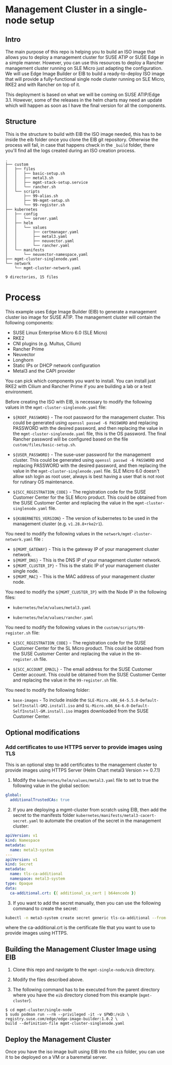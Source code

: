 
# Management Cluster in a single-node setup


## Intro
The main purpose of this repo is helping you to build an ISO image that allows you to deploy a management cluster for SUSE ATIP or SUSE Edge in a simple manner. However, you can use this resources to deploy a Rancher management cluster running on SLE Micro just adapting the configuration. We will use Edge Image Builder or EIB to build a ready-to-deploy ISO image that will provide a fully-functional single node cluster running on SLE Micro, RKE2 and with Rancher on top of it.

This deployment is based on what we will be coming on SUSE ATIP/Edge 3.1. However, some of the releases in the helm charts may need an update which will happen as soon as I have the final version for all the components.

## Structure

This is the structure to build with EIB the ISO image needed, this has to be inside the eib folder once you clone the EIB git repository. Otherwise the process will fail, in case that happens chwck in the ```_build``` folder, there you'll find all the logs created during an ISO creation process.

```
.
├── custom
│   ├── files
│   │   ├── basic-setup.sh
│   │   ├── metal3.sh
│   │   ├── mgmt-stack-setup.service
│   │   └── rancher.sh
│   └── scripts
│       ├── 99-alias.sh
│       ├── 99-mgmt-setup.sh
│       └── 99-register.sh
├── kubernetes
│   ├── config
│   │   └── server.yaml
│   ├── helm
│   │   └── values
│   │       ├── certmanager.yaml
│   │       ├── metal3.yaml
│   │       ├── neuvector.yaml
│   │       └── rancher.yaml
│   └── manifests
│       └── neuvector-namespace.yaml
├── mgmt-cluster-singlenode.yaml
└── network
    └── mgmt-cluster-network.yaml

9 directories, 15 files

```

# Process

This example uses Edge Image Builder (EIB) to generate a management cluster iso image for SUSE ATIP. The management cluster will contain the following components:
- SUSE Linux Enterprise Micro 6.0 (SLE Micro)
- RKE2
- CNI plugins (e.g. Multus, Cilium)
- Rancher Prime
- Neuvector
- Longhorn
- Static IPs or DHCP network configuration
- Metal3 and the CAPI provider

You can pick which components you want to install. You can install just RKE2 with Cilium and Rancher Prime if you are building a lab or a test environment.

Before creating the ISO with EIB, is necessary to modify the following values in the `mgmt-cluster-singlenode.yaml` file:

- `${ROOT_PASSWORD}` - The root password for the management cluster. This could be generated using `openssl passwd -6 PASSWORD` and replacing PASSWORD with the desired password, and then replacing the value in the `mgmt-cluster-singlenode.yaml` file, this is the OS password. The final Rancher password will be configured based on the file `custom/files/basic-setup.sh`.

- `${USER_PASSWORD}` - The suse-user password for the management cluster. This could be generated using `openssl passwd -6 PASSWORD` and replacing PASSWORD with the desired password, and then replacing the value in the `mgmt-cluster-singlenode.yaml` file. SLE Micro 6.0 doesn't allow ssh login as root user, always is best having a user that is not root for rutinary OS maintenance.

- `${SCC_REGISTRATION_CODE}` - The registration code for the SUSE Customer Center for the SLE Micro product. This could be obtained from the SUSE Customer Center and replacing the value in the `mgmt-cluster-singlenode.yaml` file.

- `${KUBERNETES_VERSION}` - The version of kubernetes to be used in the management cluster (e.g. `v1.28.8+rke2r1`).

You need to modify the following values in the `network/mgmt-cluster-network.yaml` file :

- `${MGMT_GATEWAY}` - This is the gateway IP of your management cluster network.
- `${MGMT_DNS}` - This is the DNS IP of your management cluster network.
- `${MGMT_CLUSTER_IP}` - This is the static IP of your management cluster single node.
- `${MGMT_MAC}` - This is the MAC address of your management cluster node.

You need to modify the `${MGMT_CLUSTER_IP}` with the Node IP in the following files:

- `kubernetes/helm/values/metal3.yaml`

- `kubernetes/helm/values/rancher.yaml`

You need to modify the following values in the `custom/scripts/99-register.sh` file:

- `${SCC_REGISTRATION_CODE}` - The registration code for the SUSE Customer Center for the SL Micro product. This could be obtained from the SUSE Customer Center and replacing the value in the `99-register.sh` file.

- `${SCC_ACCOUNT_EMAIL}` - The email address for the SUSE Customer Center account. This could be obtained from the SUSE Customer Center and replacing the value in the `99-register.sh` file.

You need to modify the following folder:

- `base-images` - To include inside the `SLE-Micro.x86_64-5.5.0-Default-SelfInstall-GM2.install.iso` and `SL-Micro.x86_64-6.0-Default-SelfInstall-GM.install.iso` images downloaded from the SUSE Customer Center.

## Optional modifications

### Add certificates to use HTTPS server to provide images using TLS

This is an optional step to add certificates to the management cluster to provide images using HTTPS Server (Helm Chart metal3 Version >= 0.7.1)

1. Modify the `kubernetes/helm/values/metal3.yaml` file to set to true the following value in the global section:

```yaml
global:
  additionalTrustedCAs: true
```

2. If you are deploying a mgmt-cluster from scratch using EIB, then add the secret to the manifests folder `kubernetes/manifests/metal3-cacert-secret.yaml` to automate the creation of the secret in the management cluster:

```yaml
apiVersion: v1
kind: Namespace
metadata:
  name: metal3-system
---
apiVersion: v1
kind: Secret
metadata:
  name: tls-ca-additional
  namespace: metal3-system
type: Opaque
data:
  ca-additional.crt: {{ additional_ca_cert | b64encode }}
```

3. If you want to add the secret manually, then you can use the following command to create the secret:

```bash
kubectl -n meta3-system create secret generic tls-ca-additional --from-file=ca-additional.crt=./ca-additional.crt
```

where the ca-additional.crt is the certificate file that you want to use to provide images using HTTPS.

## Building the Management Cluster Image using EIB

1. Clone this repo and navigate to the `mgmt-single-node/eib` directory.

2. Modify the files described above.

3. The following command has to be executed from the parent directory where you have the `eib` directory cloned from this example (`mgmt-cluster`).

```
$ cd mgmt-cluster/single-node
$ sudo podman run --rm --privileged -it -v $PWD:/eib \
registry.suse.com/edge/edge-image-builder:1.0.2 \
build --definition-file mgmt-cluster-singlenode.yaml
```

## Deploy the Management Cluster

Once you have the iso image built using EIB into the `eib` folder, you can use it to be deployed on a VM or a baremetal server.
